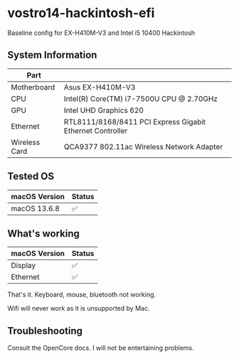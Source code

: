 # vostro14-hackintosh-efi

Baseline config for EX-H410M-V3 and Intel i5 10400 Hackintosh

## System Information

| Part        |                                                     |
|-------------|-----------------------------------------------------|
| Motherboard | Asus EX-H410M-V3                                    |
| CPU         | Intel(R) Core(TM) i7-7500U CPU @ 2.70GHz            |
| GPU         | Intel UHD Graphics 620                              |
| Ethernet    | RTL8111/8168/8411 PCI Express Gigabit Ethernet Controller |
| Wireless Card    | QCA9377 802.11ac Wireless Network Adapter |

## Tested OS

| macOS Version             | Status |
|---------------------------|--------|
| macOS 13.6.8              | ✅     |

## What's working

| macOS Version             | Status |
|---------------------------|--------|
| Display              | ✅     |
| Ethernet              | ✅     |

That's it. Keyboard, mouse, bluetooth not working.

Wifi will never work as it is unsupported by Mac.


## Troubleshooting

Consult the OpenCore docs. I will not be entertaining problems.
